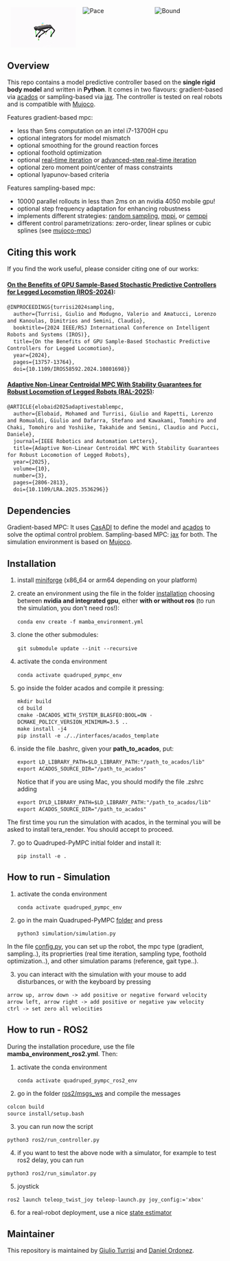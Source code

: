 <div style="display: flex; justify-content: space-around;">
  <img src="./gifs/aliengo_trot.gif" alt="Trot" width="30%">
  <img src="./gifs/hyqreal_pace.gif" alt="Pace" width="30%">
  <img src="./gifs/go2_bound.gif" alt="Bound" width="30%">
</div>


## Overview
This repo contains a model predictive controller based on the **single rigid body model** and written in **Python**. It comes in two flavours: gradient-based via [acados](https://github.com/acados/acados) or sampling-based via [jax](https://github.com/google/jax). The controller is tested on real robots and is compatible with [Mujoco](https://mujoco.org/). 


Features gradient-based mpc:
- less than 5ms computation on an intel i7-13700H cpu 
- optional integrators for model mismatch
- optional smoothing for the ground reaction forces 
- optional foothold optimization
- optional [real-time iteration](http://cse.lab.imtlucca.it/~bemporad/publications/papers/ijc_rtiltv.pdf) or [advanced-step real-time iteration](https://arxiv.org/pdf/2403.07101.pdf)
- optional zero moment point/center of mass constraints
- optional lyapunov-based criteria


Features sampling-based mpc:
- 10000 parallel rollouts in less than 2ms on an nvidia 4050 mobile gpu!
- optional step frequency adaptation for enhancing robustness
- implements different strategies: [random sampling](https://arxiv.org/pdf/2212.00541.pdf), [mppi](https://sites.gatech.edu/acds/mppi/), or [cemppi](https://arxiv.org/pdf/2203.16633.pdf) 
- different control parametrizations: zero-order, linear splines or cubic splines (see [mujoco-mpc](https://arxiv.org/pdf/2212.00541.pdf))

## Citing this work

If you find the work useful, please consider citing one of our works: 

#### [On the Benefits of GPU Sample-Based Stochastic Predictive Controllers for Legged Locomotion (IROS-2024)](https://arxiv.org/abs/2403.11383):
```
@INPROCEEDINGS{turrisi2024sampling,
  author={Turrisi, Giulio and Modugno, Valerio and Amatucci, Lorenzo and Kanoulas, Dimitrios and Semini, Claudio},
  booktitle={2024 IEEE/RSJ International Conference on Intelligent Robots and Systems (IROS)}, 
  title={On the Benefits of GPU Sample-Based Stochastic Predictive Controllers for Legged Locomotion}, 
  year={2024},
  pages={13757-13764},
  doi={10.1109/IROS58592.2024.10801698}}
```
#### [Adaptive Non-Linear Centroidal MPC With Stability Guarantees for Robust Locomotion of Legged Robots (RAL-2025)](https://arxiv.org/abs/2409.01144):
```
@ARTICLE{elobaid2025adaptivestablempc,
  author={Elobaid, Mohamed and Turrisi, Giulio and Rapetti, Lorenzo and Romualdi, Giulio and Dafarra, Stefano and Kawakami, Tomohiro and Chaki, Tomohiro and Yoshiike, Takahide and Semini, Claudio and Pucci, Daniele},
  journal={IEEE Robotics and Automation Letters}, 
  title={Adaptive Non-Linear Centroidal MPC With Stability Guarantees for Robust Locomotion of Legged Robots}, 
  year={2025},
  volume={10},
  number={3},
  pages={2806-2813},
  doi={10.1109/LRA.2025.3536296}}
```


## Dependencies
Gradient-based MPC: It uses [CasADI](https://web.casadi.org/) to define the model and [acados](https://github.com/acados/acados) to solve the optimal control problem. Sampling-based MPC: [jax](https://github.com/google/jax) for both. The simulation environment is based on [Mujoco](https://mujoco.org/).

## Installation

1. install [miniforge](https://github.com/conda-forge/miniforge/releases) (x86_64 or arm64 depending on your platform)

2. create an environment using the file in the folder [installation](https://github.com/iit-DLSLab/Quadruped-PyMPC/tree/main/installation) choosing between **nvidia and integrated gpu**, either **with or without ros** (to run the simulation, you don't need ros!):

    `conda env create -f mamba_environment.yml`


3. clone the other submodules:

    `git submodule update --init --recursive`
    
4. activate the conda environment

    `conda activate quadruped_pympc_env`

5. go inside the folder acados and compile it pressing:
    
    ```
    mkdir build
    cd build
    cmake -DACADOS_WITH_SYSTEM_BLASFEO:BOOL=ON -DCMAKE_POLICY_VERSION_MINIMUM=3.5 ..
    make install -j4
    pip install -e ./../interfaces/acados_template
    ```

6. inside the file .bashrc, given your **path_to_acados**, put:
    
    ```
    export LD_LIBRARY_PATH=$LD_LIBRARY_PATH:"/path_to_acados/lib"
    export ACADOS_SOURCE_DIR="/path_to_acados"
    ```

    Notice that if you are using Mac, you should modify the file .zshrc adding
    
    ```
    export DYLD_LIBRARY_PATH=$LD_LIBRARY_PATH:"/path_to_acados/lib"
    export ACADOS_SOURCE_DIR="/path_to_acados"
    ```

The first time you run the simulation with acados, in the terminal you will be asked to install tera_render. You should accept to proceed.


7. go to Quadruped-PyMPC initial folder and install it:

    ```
    pip install -e .
    ```

## How to run - Simulation

1. activate the conda environment
   
   ```
   conda activate quadruped_pympc_env
   ```

2. go in the main Quadruped-PyMPC [folder](https://github.com/iit-DLSLab/Quadruped-PyMPC) and press
   
   ```
   python3 simulation/simulation.py
   ```

In the file [config.py](https://github.com/iit-DLSLab/Quadruped-PyMPC/blob/main/quadruped_pympc/config.py), you can set up the robot, the mpc type (gradient, sampling..), its proprierties (real time iteration, sampling type, foothold optimization..), and other simulation params (reference, gait type..). 

3. you can interact with the simulation with your mouse to add disturbances, or with the keyboard by pressing
```
arrow up, arrow down -> add positive or negative forward velocity
arrow left, arrow right -> add positive or negative yaw velocity
ctrl -> set zero all velocities
```

## How to run - ROS2
During the installation procedure, use the file **mamba_environment_ros2.yml**. Then:

1. activate the conda environment
   
   ```
   conda activate quadruped_pympc_ros2_env
   ```

2. go in the folder [ros2/msgs_ws](https://github.com/iit-DLSLab/Quadruped-PyMPC/tree/main/ros2/msgs_ws) and compile the messages
  
  ```
  colcon build
  source install/setup.bash
  ```

3. you can run now the script

  ```
  python3 ros2/run_controller.py
  ```

4. if you want to test the above node with a simulator, for example to test ros2 delay, you can run 

  ```
  python3 ros2/run_simulator.py
  ```

5. joystick

  ```
  ros2 launch teleop_twist_joy teleop-launch.py joy_config:='xbox'
  ```

6. for a real-robot deployment, use a nice [state estimator](https://github.com/iit-DLSLab/muse) 

## Maintainer

This repository is maintained by [Giulio Turrisi](https://github.com/giulioturrisi) and [Daniel Ordonez](https://github.com/Danfoa).
